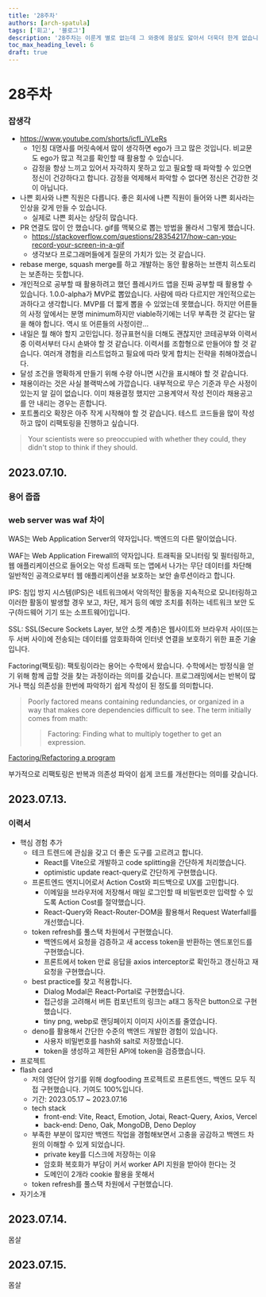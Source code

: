 ```yaml
---
title: '28주차'
authors: [arch-spatula]
tags: ['회고', '블로그']
description: '28주차는 이룬게 별로 없는데 그 와중에 몸살도 앓아서 더욱더 한게 없습니다.'
toc_max_heading_level: 6
draft: true
---
```


# 28주차

### 잡생각

- https://www.youtube.com/shorts/icfI_iVLeRs
  - 1인칭 대명사를 머릿속에서 많이 생각하면 ego가 크고 많은 것입니다. 비교문도 ego가 많고 적고를 확인할 때 활용할 수 있습니다.
  - 감정을 항상 느끼고 있어서 자각하지 못하고 있고 필요할 때 파악할 수 있으면 정신이 건강하다고 합니다. 감정을 억제해서 파악할 수 없다면 정신은 건강한 것이 아닙니다.
- 나쁜 회사와 나쁜 직원은 다릅니다. 좋은 회사에 나쁜 직원이 들어와 나쁜 회사라는 인상을 갖게 만들 수 있습니다.
  - 실제로 나쁜 회사는 상당히 많습니다.
- PR 연결도 많이 안 했습니다. gif를 맥북으로 뽑는 방법을 몰라서 그렇게 했습니다.
  - https://stackoverflow.com/questions/28354217/how-can-you-record-your-screen-in-a-gif
  - 생각보다 프로그래머들에게 질문의 가치가 있는 것 같습니다.
- rebase merge, squash merge를 하고 개발하는 동안 활용하는 브랜치 히스토리는 보존하는 듯합니다.
- 개인적으로 공부할 때 활용하려고 했던 플레시카드 앱을 진짜 공부할 때 활용할 수 있습니다. 1.0.0-alpha가 MVP로 뽑았습니다. 사람에 따라 다르지만 개인적으로는 과하다고 생각합니다. MVP를 더 짧게 뽑을 수 있었는데 못했습니다. 하지만 어른들의 사정 앞에서는 분명 minimum하지만 viable하기에는 너무 부족한 것 같다는 말을 해야 합니다. 역시 또 어른들의 사정이란...
- 내일은 뭘 해야 할지 고민입니다. 정규표현식을 더해도 괜찮지만 코테공부와 이력서 중 이력서부터 다시 손봐야 할 것 같습니다. 이력서를 조합형으로 만들어야 할 것 같습니다. 여러개 경험을 리스트업하고 필요에 따라 맞게 합치는 전략을 취해야겠습니다.
- 달성 조건을 명확하게 만들기 위해 수량 아니면 시간을 표시해야 할 것 같습니다.
- 채용이라는 것은 사실 블랙박스에 가깝습니다. 내부적으로 무슨 기준과 무슨 사정이 있는지 알 길이 없습니다. 이미 채용결정 했지만 고용계약서 작성 전이라 채용공고를 안 내리는 경우는 흔합니다.
- 포트폴리오 확장은 아주 작게 시작해야 할 것 같습니다. 테스트 코드들을 많이 작성하고 많이 리팩토링을 진행하고 싶습니다.

> Your scientists were so preoccupied with whether they could, they didn't stop to think if they should.

## 2023.07.10.

### 용어 줍줍

### web server was waf 차이

WAS는 Web Application Server의 약자입니다. 백엔드의 다른 말이었습니다.

WAF는 Web Application Firewall의 약자입니다. 트래픽을 모니터링 및 필터링하고, 웹 애플리케이션으로 들어오는 악성 트래픽 또는 앱에서 나가는 무단 데이터를 차단해 일반적인 공격으로부터 웹 애플리케이션을 보호하는 보안 솔루션이라고 합니다.

IPS: 침입 방지 시스템(IPS)은 네트워크에서 악의적인 활동을 지속적으로 모니터링하고 이러한 활동이 발생할 경우 보고, 차단, 제거 등의 예방 조치를 취하는 네트워크 보안 도구(하드웨어 기기 또는 소프트웨어)입니다.

SSL: SSL(Secure Sockets Layer, 보안 소켓 계층)은 웹사이트와 브라우저 사이(또는 두 서버 사이)에 전송되는 데이터를 암호화하여 인터넷 연결을 보호하기 위한 표준 기술입니다.

Factoring(팩토링): 팩토링이라는 용어는 수학에서 왔습니다. 수학에서는 방정식을 얻기 위해 함께 곱할 것을 찾는 과정이라는 의미를 갖습니다. 프로그래밍에서는 반복이 많거나 핵심 의존성을 한번에 파악하기 쉽게 작성이 된 정도를 의미합니다.

> Poorly factored means containing redundancies, or organized in a way that makes core dependencies difficult to see. The term initially comes from math:
>
> > Factoring: Finding what to multiply together to get an expression.

[Factoring/Refactoring a program](https://stackoverflow.com/questions/5600257/factoring-refactoring-a-program)

부가적으로 리팩토링은 반복과 의존성 파악이 쉽게 코드를 개선한다는 의미를 갖습니다.

## 2023.07.13.

### 이력서

- 핵심 경험 추가
  - 테크 트렌드에 관심을 갖고 더 좋은 도구를 고르려고 합니다.
    - React를 Vite으로 개발하고 code splitting을 간단하게 처리했습니다.
    - optimistic update react-query로 간단하게 구현했습니다.
  - 프론트엔드 엔지니어로서 Action Cost와 피드백으로 UX를 고민합니다.
    - 이메일을 브라우저에 저장해서 매일 로그인할 때 비밀번호만 입력할 수 있도록 Action Cost를 절약했습니다.
    - React-Query와 React-Router-DOM을 활용해서 Request Waterfall를 개선했습니다.
  - token refresh를 풀스택 차원에서 구현했습니다.
    - 백엔드에서 요청을 검증하고 새 access token을 반환하는 엔드포인드를 구현했습니다.
    - 프론트에서 token 만료 응답을 axios interceptor로 확인하고 갱신하고 재요청을 구현했습니다.
  - best practice를 찾고 적용합니다.
    - Dialog Modal은 React-Portal로 구현했습니다.
    - 접근성을 고려해서 버튼 컴포넌트의 링크는 a태그 동작은 button으로 구현했습니다.
    - tiny png, webp로 랜딩페이지 이미지 사이즈를 줄였습니다.
  - deno를 활용해서 간단한 수준의 백엔드 개발한 경험이 있습니다.
    - 사용자 비밀번호를 hash와 salt로 저장했습니다.
    - token을 생성하고 제한된 API에 token을 검증했습니다.
- 프로젝트
- flash card
  - 저의 영단어 암기를 위해 dogfooding 프로젝트로 프론트엔드, 백엔드 모두 직접 구현했습니다. 기여도 100%입니다.
  - 기간: 2023.05.17 ~ 2023.07.16
  - tech stack
    - front-end: Vite, React, Emotion, Jotai, React-Query, Axios, Vercel
    - back-end: Deno, Oak, MongoDB, Deno Deploy
  - 부족한 부분이 많지만 백엔드 작업을 경험해보면서 고충을 공감하고 백엔드 차원의 이해할 수 있게 되었습니다.
    - private key를 디스크에 저장하는 이유
    - 암호화 복호화가 부담이 커서 worker API 지원을 받아야 한다는 것
    - 도메인이 2개라 cookie 활용을 못해서
  - token refresh를 풀스택 차원에서 구현했습니다.
- 자기소개

## 2023.07.14.

몸살

## 2023.07.15.

몸살
